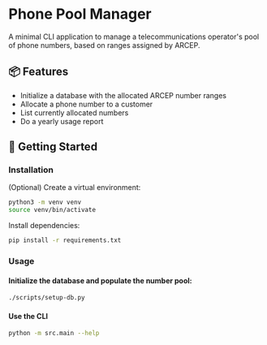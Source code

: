 # Phone Pool Manager

A minimal CLI application to manage a telecommunications operator's pool of phone numbers, based on ranges assigned by ARCEP.

## 📦 Features

- Initialize a database with the allocated ARCEP number ranges
- Allocate a phone number to a customer
- List currently allocated numbers
- Do a yearly usage report

## 🚀 Getting Started

### Installation

(Optional) Create a virtual environment:

```bash
python3 -m venv venv
source venv/bin/activate
```

Install dependencies:

```bash
pip install -r requirements.txt
```

### Usage

#### Initialize the database and populate the number pool:

```bash
./scripts/setup-db.py
```

#### Use the CLI

```bash
python -m src.main --help
```

